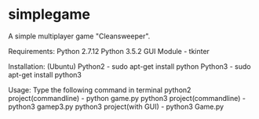 # simplegame
A simple multiplayer game "Cleansweeper".

Requirements:
Python 2.7.12
Python 3.5.2
GUI Module - tkinter

Installation:
(Ubuntu)
Python2 - sudo apt-get install python
Python3 - sudo apt-get install python3

Usage:
Type the following command in terminal
python2 project(commandline) - python game.py
python3 project(commandline) - python3 gamep3.py
python3 project(with GUI) - python3 Game.py
